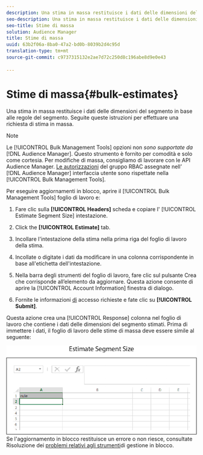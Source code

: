 ```yaml
---
description: Una stima in massa restituisce i dati delle dimensioni del segmento in base alle regole del segmento. Seguite queste istruzioni per effettuare una richiesta di stima in massa.
seo-description: Una stima in massa restituisce i dati delle dimensioni del segmento in base alle regole del segmento. Seguite queste istruzioni per effettuare una richiesta di stima in massa.
seo-title: Stime di massa
solution: Audience Manager
title: Stime di massa
uuid: 63b2f06a-8ba0-47a2-bd0b-8039b2d4c95d
translation-type: tm+mt
source-git-commit: c9737315132e2ae7d72c250d8c196abe8d9e0e43

---
```



# Stime di massa{#bulk-estimates}

Una stima in massa restituisce i dati delle dimensioni del segmento in base alle regole del segmento. Seguite queste istruzioni per effettuare una richiesta di stima in massa.

<!-- 

t_bulk_estimates.xml

 -->

>[!NOTE]
>
>Le [!UICONTROL Bulk Management Tools] opzioni non *sono supportate da* [!DNL Audience Manager]. Questo strumento è fornito per comodità e solo come cortesia. Per modifiche di massa, consigliamo di lavorare con le API [](../../api/rest-api-main/aam-api-getting-started.md) Audience Manager. [Le autorizzazioni](../../features/administration/administration-overview.md) del gruppo RBAC assegnate nell’ [!DNL Audience Manager] interfaccia utente sono rispettate nella [!UICONTROL Bulk Management Tools].

Per eseguire aggiornamenti in blocco, aprire il [!UICONTROL Bulk Management Tools] foglio di lavoro e:

1. Fare clic sulla **[!UICONTROL Headers]** scheda e copiare l' [!UICONTROL Estimate Segment Size] intestazione.
1. Click the **[!UICONTROL Estimate]** tab.
1. Incollare l'intestazione della stima nella prima riga del foglio di lavoro della stima.
1. Incollate o digitate i dati da modificare in una colonna corrispondente in base all'etichetta dell'intestazione.
1. Nella barra degli strumenti del foglio di lavoro, fare clic sul pulsante Crea che corrisponde all’elemento da aggiornare.
Questa azione consente di aprire la [!UICONTROL Account Information] finestra di dialogo.

1. Fornite le informazioni [di](../../reference/bulk-management-tools/bulk-management-intro.md#auth-reqs) accesso richieste e fate clic su **[!UICONTROL Submit]**.

Questa azione crea una [!UICONTROL Response] colonna nel foglio di lavoro che contiene i dati delle dimensioni del segmento stimati. Prima di immettere i dati, il foglio di lavoro delle stime di massa deve essere simile al seguente:

![](assets/estimate.png)Se l'aggiornamento in blocco restituisce un errore o non riesce, consultate Risoluzione dei [problemi relativi agli strumenti](../../reference/bulk-management-tools/bulk-troubleshooting.md)di gestione in blocco.

